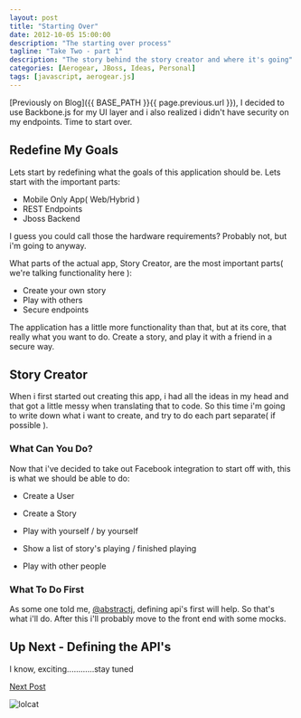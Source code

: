 ```yaml
---
layout: post
title: "Starting Over"
date: 2012-10-05 15:00:00
description: "The starting over process"
tagline: "Take Two - part 1"
description: "The story behind the story creator and where it's going"
categories: [Aerogear, JBoss, Ideas, Personal]
tags: [javascript, aerogear.js]
---
```




[Previously on Blog]({{ BASE_PATH }}{{ page.previous.url }}),  I decided to use Backbone.js for my UI layer and i also realized i didn't have security on my endpoints.  Time to start over.

## Redefine My Goals

Lets start by redefining what the goals of this application should be.  Lets start with the important parts:

* Mobile Only App( Web/Hybrid )
* REST Endpoints
* Jboss Backend

I guess you could call those the hardware requirements?  Probably not, but i'm going to anyway.

What parts of the actual app, Story Creator, are the most important parts( we're talking functionality here ):

* Create your own story
* Play with others
* Secure endpoints

The application has a little more functionality than that, but at its core,  that really what you want to do.  Create a story, and play it with a friend in a secure way.

## Story Creator

When i first started out creating this app, i had all the ideas in my head and that got a little messy when translating that to code.  So this time i'm going to write down what i want to create, and try to do each part separate( if possible ).

### What Can You Do?

Now that i've decided to take out Facebook integration to start off with, this is what we should be able to do:

* Create a User

* Create a Story

* Play with yourself / by yourself

* Show a list of story's playing / finished playing

* Play with other people

### What To Do First

As some one told me, [@abstractj](https://twitter.com/abstractj), defining api's first will help.  So that's what i'll do.  After this i'll probably move to the front end with some mocks.

## Up Next - Defining the API's

I know,  exciting............stay tuned

[Next Post](/Aerogear/JBoss/Ideas/Personal/2012/11/22/start-over-2/)

![lolcat](https://i.chzbgr.com/completestore/12/10/1/RVrGhFs-8EuRiLku_KD9pw2.jpg)
